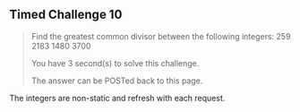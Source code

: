 Timed Challenge 10
------------------

> Find the greatest common divisor between the following integers:
> 259 2183 1480 3700
>
> You have 3 second(s) to solve this challenge.
>
> The answer can be POSTed back to this page.

The integers are non-static and refresh with each request.
